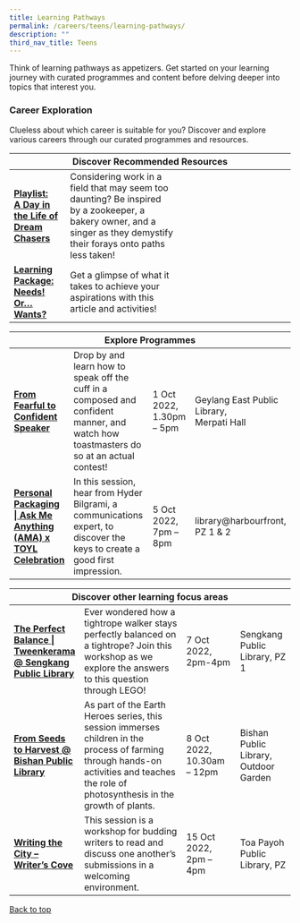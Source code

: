 ```yaml
---
title: Learning Pathways
permalink: /careers/teens/learning-pathways/
description: ""
third_nav_title: Teens
---
```

Think of learning pathways as appetizers. Get started on your learning journey with curated programmes and content before delving deeper into topics that interest you.

<h3><b>Career Exploration</b></h3>
Clueless about which career is suitable for you? Discover and explore various careers through our curated programmes and resources.
<div class="horizontal-scroll margin--bottom--lg">
  <table class="generic-table">
    <thead>
      <tr>
        <th class="is-uppercase has-weight-normal" colspan="4">Discover Recommended Resources</th>
      </tr>
    </thead>
    <tbody>
      <tr>
        <td style="width: 20%;"><a target="_blank" href="/careers/teens/content"><b> Playlist:<br>A Day in the Life of Dream Chasers</b></a></td>
        <td style="width: 40%;"> Considering work in a field that may seem too daunting? Be inspired by a zookeeper, a bakery owner, and a singer as they demystify their forays onto paths less taken!</td>
        <td style="width: 20%;"> </td>
        <td style="width: 20%;"> </td>
      </tr>
      <tr>
        <td><a target="_blank" href="https://nlb-learning-staging.netlify.app/careers/teens/content/#lp-wants"><b> Learning Package:<br>Needs! Or… Wants?</b></a></td>
        <td>Get a glimpse of what it takes to achieve your aspirations with this article and activities!</td>
        <td></td>
        <td></td>
      </tr>
    </tbody>
  </table>
</div>

<div class="horizontal-scroll margin--bottom--lg">
  <table class="generic-table">
    <thead>
      <tr>
        <th class="is-uppercase has-weight-normal" colspan="4">Explore Programmes</th>
      </tr>
    </thead>
    <tbody>
			<tr>
         <td style="width: 20%;"><a target="_blank" href="https://www.eventbrite.sg/e/from-fearful-to-confident-speaker-tickets-427016717497?aff=odcleoeventsincollection"><b>From Fearful to Confident Speaker
</b></a></td>
        <td style="width: 40%;"> Drop by and learn how to speak off the cuff in a composed and confident manner, and watch how toastmasters do so at an actual contest!
        </td><td style="width: 20%;">1 Oct 2022,<br>1.30pm – 5pm</td>
        <td style="width: 20%;">Geylang East Public Library, <br>Merpati Hall</td>
			</tr>
		<tr>
         <td style="width: 20%;"><a target="_blank" href="https://www.eventbrite.sg/e/personal-packaging-ask-me-anything-ama-x-toyl-celebration-registration-407220586737?aff=odcleoeventsincollection"><b>Personal Packaging | Ask Me Anything (AMA) x TOYL Celebration
</b></a></td>
        <td style="width: 40%;">In this session, hear from Hyder Bilgrami, a communications expert, to discover the keys to create a good first impression.</td>
       <td> 5 Oct 2022,<br>7pm – 8pm</td>
        <td>library@harbourfront,<br>PZ 1 &amp; 2</td>
			</tr>
    </tbody>
  </table>
</div>

<div class="horizontal-scroll margin--bottom--lg">
  <table class="generic-table">
    <thead>
      <tr>
        <th class="is-uppercase has-weight-normal" colspan="4">Discover other learning focus areas</th>
      </tr>
    </thead>
    <tbody>
			<tr>
        <td style="width: 20%;"><a target="_blank" href="https://www.eventbrite.sg/e/the-perfect-balance-tweenkerama-sengkang-public-library-tickets-411737988407?aff=ebdsoporgprofile"><b>The Perfect Balance | Tweenkerama @ Sengkang Public Library</b></a></td>
        <td style="width: 40%;"> Ever wondered how a tightrope walker stays perfectly balanced on a tightrope? Join this workshop as we explore the answers to this question through LEGO!</td>
        <td style="width: 20%;">7 Oct 2022,<br>2pm-4pm</td>
        <td style="width: 20%;">Sengkang Public Library, PZ 1</td>
      </tr>
			<tr>
        <td style="width: 20%;"><a target="_blank" href="https://www.eventbrite.sg/e/from-seeds-to-harvest-bishan-public-library-tickets-423045399177?aff=ebdsoporgprofile"><b>From Seeds to Harvest @ Bishan Public Library</b></a></td>
        <td style="width: 40%;">As part of the Earth Heroes series, this session immerses children in the process of farming through hands-on activities and teaches the role of photosynthesis in the growth of plants.</td>
        <td style="width: 20%;">8 Oct 2022,<br>10.30am – 12pm</td>
        <td style="width: 20%;">Bishan Public Library, Outdoor Garden</td>
      </tr>
<tr>
        <td style="width: 20%;"><a target="_blank" href="https://www.eventbrite.sg/e/writing-the-city-writers-cove-tickets-419355522657?aff=ebdsoporgprofile"><b>Writing the City – Writer’s Cove</b></a></td>
        <td style="width: 40%;">This session is a workshop for budding writers to read and discuss one another’s submissions in a welcoming environment.</td>
        <td style="width: 20%;">15 Oct 2022,<br>2pm – 4pm</td>
        <td style="width: 20%;">Toa Payoh Public Library, PZ</td>
      </tr>
  </tbody>
  </table>
</div>
<p class="has-text-right margin--top--xl"><a href="#main-content">Back to top</a></p>
